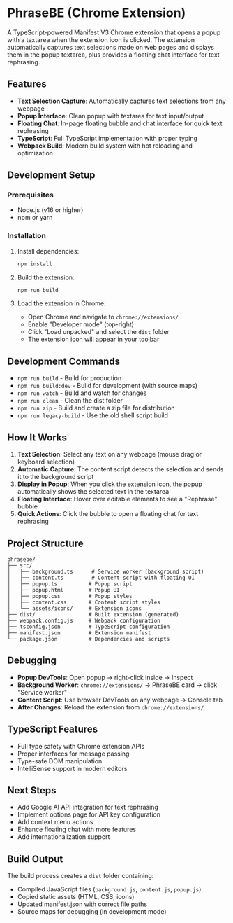 # PhraseBE (Chrome Extension)

A TypeScript-powered Manifest V3 Chrome extension that opens a popup with a textarea when the extension icon is clicked. The extension automatically captures text selections made on web pages and displays them in the popup textarea, plus provides a floating chat interface for text rephrasing.

## Features

- **Text Selection Capture**: Automatically captures text selections from any webpage
- **Popup Interface**: Clean popup with textarea for text input/output
- **Floating Chat**: In-page floating bubble and chat interface for quick text rephrasing
- **TypeScript**: Full TypeScript implementation with proper typing
- **Webpack Build**: Modern build system with hot reloading and optimization

## Development Setup

### Prerequisites

- Node.js (v16 or higher)
- npm or yarn

### Installation

1. Install dependencies:
   ```bash
   npm install
   ```

2. Build the extension:
   ```bash
   npm run build
   ```

3. Load the extension in Chrome:
   - Open Chrome and navigate to `chrome://extensions/`
   - Enable "Developer mode" (top-right)
   - Click "Load unpacked" and select the `dist` folder
   - The extension icon will appear in your toolbar

## Development Commands

- `npm run build` - Build for production
- `npm run build:dev` - Build for development (with source maps)
- `npm run watch` - Build and watch for changes
- `npm run clean` - Clean the dist folder
- `npm run zip` - Build and create a zip file for distribution
- `npm run legacy-build` - Use the old shell script build

## How It Works

1. **Text Selection**: Select any text on any webpage (mouse drag or keyboard selection)
2. **Automatic Capture**: The content script detects the selection and sends it to the background script
3. **Display in Popup**: When you click the extension icon, the popup automatically shows the selected text in the textarea
4. **Floating Interface**: Hover over editable elements to see a "Rephrase" bubble
5. **Quick Actions**: Click the bubble to open a floating chat for text rephrasing

## Project Structure

```
phrasebe/
├── src/
│   ├── background.ts      # Service worker (background script)
│   ├── content.ts         # Content script with floating UI
│   ├── popup.ts          # Popup script
│   ├── popup.html        # Popup UI
│   ├── popup.css         # Popup styles
│   ├── content.css       # Content script styles
│   └── assets/icons/     # Extension icons
├── dist/                 # Built extension (generated)
├── webpack.config.js     # Webpack configuration
├── tsconfig.json         # TypeScript configuration
├── manifest.json         # Extension manifest
└── package.json          # Dependencies and scripts
```

## Debugging

- **Popup DevTools**: Open popup → right-click inside → Inspect
- **Background Worker**: `chrome://extensions/` → PhraseBE card → click "Service worker"
- **Content Script**: Use browser DevTools on any webpage → Console tab
- **After Changes**: Reload the extension from `chrome://extensions/`

## TypeScript Features

- Full type safety with Chrome extension APIs
- Proper interfaces for message passing
- Type-safe DOM manipulation
- IntelliSense support in modern editors

## Next Steps

- Add Google AI API integration for text rephrasing
- Implement options page for API key configuration
- Add context menu actions
- Enhance floating chat with more features
- Add internationalization support

## Build Output

The build process creates a `dist` folder containing:
- Compiled JavaScript files (`background.js`, `content.js`, `popup.js`)
- Copied static assets (HTML, CSS, icons)
- Updated manifest.json with correct file paths
- Source maps for debugging (in development mode)

